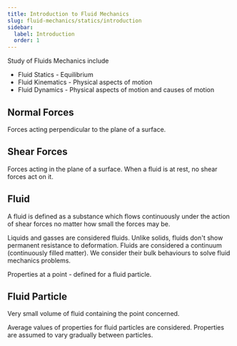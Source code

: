 ```yaml
---
title: Introduction to Fluid Mechanics
slug: fluid-mechanics/statics/introduction
sidebar:
  label: Introduction
  order: 1
---
```


Study of Fluids Mechanics include

- Fluid Statics - Equilibrium
- Fluid Kinematics - Physical aspects of motion
- Fluid Dynamics - Physical aspects of motion and causes of motion

## Normal Forces

Forces acting perpendicular to the plane of a surface.

## Shear Forces

Forces acting in the plane of a surface. When a fluid is at rest, no shear
forces act on it.

## Fluid

A fluid is defined as a substance which flows continuously under the action of
shear forces no matter how small the forces may be.

Liquids and gasses are considered fluids. Unlike solids, fluids don't show
permanent resistance to deformation. Fluids are considered a continuum
(continuously filled matter). We consider their bulk behaviours to solve fluid
mechanics problems.

Properties at a point - defined for a fluid particle.

## Fluid Particle

Very small volume of fluid containing the point concerned.

Average values of properties for fluid particles are considered. Properties are
assumed to vary gradually between particles.
